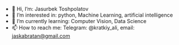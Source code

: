 - 👋 Hi, I’m: Jasurbek Toshpolatov
- 👀 I’m interested in: python, Machine Learning, artificial intelligence
- 🌱 I’m currently learning: Computer Vision, Data Science
- 📫 How to reach me: Telegram: @kratkiy_ali, email: jaskabratan@gmail.com
